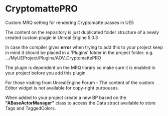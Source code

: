 # CryptomattePRO
Custom MRQ setting for rendering Cryptomatte passes in UE5

The content on the repository is just duplicated folder structure of a newly created custom plugin in Unreal Engine 5.0.3 

In case the compiler gives **error** when trying to add this to your project keep in mind it should be placed in a 'Plugins' folder in the project folder. 
e.g. .../MyUEProject/Plugins/AOV_CryptomattePRO

The plugin is dependent on the MRQ library so make sure it is enabled in your project before you add this plugin. 

For those visiting from UnrealEngine Forum - The content of the custom Editor widget is not available for copy-right purpouses.

When added to your project create a new BP based on the **"ABaseActorManager"** class to access the Data struct available to store Tags and TaggedColors.
